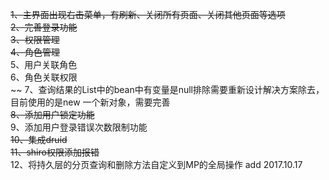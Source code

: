 ~~1、主界面出现右击菜单，有刷新、关闭所有页面、关闭其他页面等选项<br>
2、完善登录功能<br>
3、权限管理<br>
4、角色管理<br>~~
5、用户关联角色<br>
6、角色关联权限<br>~~
7、查询结果的List中的bean中有变量是null排除需要重新设计解决方案除去，目前使用的是new 一个新对象，需要完善<br>
~~8、添加用户锁定功能<br>~~
9、添加用户登录错误次数限制功能<br>
~~10、集成druid<br>
11、shiro权限添加报错<br>~~
12、将持久层的分页查询和删除方法自定义到MP的全局操作 add 2017.10.17<br>
